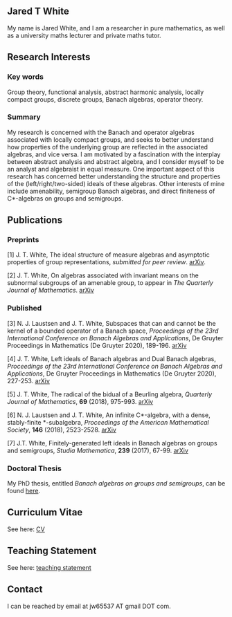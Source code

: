 ## Jared T White
My name is Jared White, and I am a researcher in pure mathematics, as well as a university maths lecturer and private maths tutor.

## Research Interests
### Key words
Group theory, functional analysis, abstract harmonic analysis, locally compact groups, discrete groups, Banach algebras, operator theory.
### Summary
My research is concerned with the Banach and operator algebras associated with locally compact groups, and seeks to better understand how properties of the underlying group are reflected in the associated algebras, and vice versa. I am motivated by a fascination with the interplay between abstract analysis and abstract algebra, and  I consider myself to be an analyst and algebraist in equal measure. One important aspect of this research has concerned better understanding the structure and properties of the (left/right/two-sided) ideals of these algebras.  Other interests of mine include amenability, semigroup Banach algebras, and direct finiteness of C\*-algebras on groups and semigroups. 

## Publications
### Preprints
[1] J. T. White, The ideal structure of measure algebras and asymptotic properties of group representations, *submitted for peer review*. [arXiv](https://arxiv.org/abs/2106.07526).

[2] J. T. White, On algebras associated with invariant means on the subnormal subgroups of an amenable group, to appear in *The Quarterly Journal of Mathematics*. [arXiv](https://arxiv.org/abs/2008.09069)

### Published
[3]  N. J. Laustsen and J. T. White, Subspaces that can and cannot be the kernel of a bounded operator of a Banach space, *Proceedings of the 23rd International Conference on Banach Algebras and Applications*, De Gruyter Proceedings in Mathematics (De Gruyter 2020), 189-196.
[arXiv](https://arxiv.org/abs/1811.02399)

[4] J. T. White, Left ideals of Banach algebras and Dual Banach algebras, *Proceedings of the 23rd International Conference on Banach Algebras and Applications*, De Gruyter Proceedings in Mathematics (De Gruyter 2020), 227-253.
[arXiv](https://arxiv.org/abs/1811.02393)

[5] J. T. White, The radical of the bidual of a Beurling algebra, *Quarterly Journal of Mathematics*, **69** (2018), 975-993.
[arXiv](https://arxiv.org/abs/1708.09635)

[6] N. J. Laustsen and J. T. White, An infinite C\*-algebra, with a dense, stably-finite \*-subalgebra,  *Proceedings of the American Mathematical Society*, **146** (2018), 2523-2528.
[arXiv](https://arxiv.org/abs/1705.05835)

[7] J.T. White, Finitely-generated left ideals in Banach algebras on groups and semigroups, *Studia Mathematica*, **239** (2017), 67-99.
[arXiv](https://arxiv.org/abs/1612.05915)



### Doctoral Thesis
My PhD thesis, entitled *Banach algebras on groups and semigroups*, can be found [here](https://jaredtwhite.github.io/PhD_Thesis.pdf).

## Curriculum Vitae
See here: [CV](https://jaredtwhite.github.io/CV.pdf)

## Teaching Statement
See here: [teaching statement](https://jaredtwhite.github.io/Teaching_Statement.pdf)

## Contact
I can be reached by email at jw65537 AT gmail DOT com.

